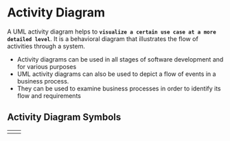 # Activity Diagram
A UML activity diagram helps to **`visualize a certain use case at a more detailed level`**. It is a behavioral diagram that illustrates the flow of activities through a system.

- Activity diagrams can be used in all stages of software development and for various purposes
- UML activity diagrams can also be used to depict a flow of events in a business process. 
- They can be used to examine business processes in order to identify its flow and requirements

##  Activity Diagram Symbols
|  |  | 
|--|--|
|  |  |

<!--stackedit_data:
eyJoaXN0b3J5IjpbOTU4OTExNjIyLC0yNzc3NTUzODJdfQ==
-->
